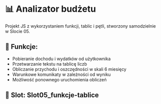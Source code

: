 # 📊 Analizator budżetu

Projekt JS z wykorzystaniem funkcji, tablic i pętli, stworzony samodzielnie w Slocie 05.

## 🔧 Funkcje:
- Pobieranie dochodu i wydatków od użytkownika
- Przetwarzanie tekstu na tablicę liczb
- Obliczanie przychodu i oszczędności w skali 6 miesięcy
- Warunkowe komunikaty w zależności od wyniku
- Możliwość ponownego uruchomienia obliczeń

## 📅 Slot: Slot05_funkcje-tablice

